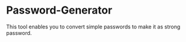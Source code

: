 # Password-Generator
This tool enables you to convert simple passwords to make it as strong password.
